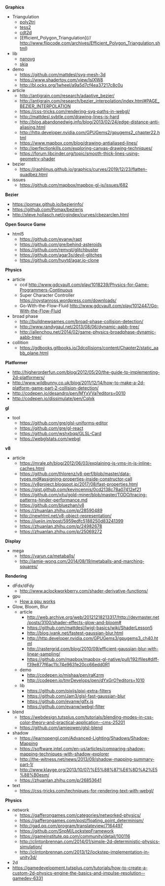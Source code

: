 **Graphics**
 - Triangulation
   - [poly2tri](https://github.com/r3mi/poly2tri.js)
   - [tess2](https://github.com/memononen/tess2.js)
   - [cdt2d](https://github.com/mikolalysenko/cdt2d)
   - [Efficient_Polygon_Triangulation](// http://www.flipcode.com/archives/Efficient_Polygon_Triangulation.shtml)
 - lib
   - [nanovg](https://github.com/memononen/nanovg)
   - [skia](https://fiddle.skia.org)
 - demo
   - https://github.com/mattdesl/svg-mesh-3d
   - https://www.shadertoy.com/view/lslXW8
   - http://bl.ocks.org/1wheel/a9a5d7cf4ea37217c8c0u
 - article
   - http://antigrain.com/research/adaptive_bezier/
   - http://antigrain.com/research/bezier_interpolation/index.html#PAGE_BEZIER_INTERPOLATION
   - https://css-tricks.com/rendering-svg-paths-in-webgl/
   - http://mattdesl.svbtle.com/drawing-lines-is-hard
   - http://blog.abandonedwig.info/blog/2013/02/24/edge-distance-anti-aliasing.html
   - http://http.developer.nvidia.com/GPUGems2/gpugems2_chapter22.html
   - https://www.mapbox.com/blog/drawing-antialiased-lines/
   - http://perfectionkills.com/exploring-canvas-drawing-techniques/
   - https://forum.libcinder.org/topic/smooth-thick-lines-using-geometry-shader
 - bezier
   - https://raphlinus.github.io/graphics/curves/2019/12/23/flatten-quadbez.html
 - issues
   - https://github.com/mapbox/mapbox-gl-js/issues/682 


**Bezier**
 - https://pomax.github.io/bezierinfo/
 - https://github.com/Pomax/bezierjs
 - http://steve.hollasch.net/cgindex/curves/cbezarclen.html

**Open Source Game**
 - html5
   - https://github.com/evanw/rapt 
   - https://github.com/gre/behind-asteroids
   - https://github.com/remvst/glitchbuster
   - https://github.com/agar3s/devil-glitches
   - https://github.com/huytd/agar.io-clone

**Physics**
 - article
   - ccd http://www.gdcvault.com/play/1018239/Physics-for-Game-Programmers-Continuous
   - Super Character Controller https://roystanross.wordpress.com/downloads/
   - Go-With-the-Flow-Fluid http://www.gdcvault.com/play/1012447/Go-With-the-Flow-Fluid
 - broad phase
   - http://buildnewgames.com/broad-phase-collision-detection/
   - http://www.randygaul.net/2013/08/06/dynamic-aabb-tree/
   - http://allenchou.net/2014/02/game-physics-broadphase-dynamic-aabb-tree/
 - collition
   - https://gdbooks.gitbooks.io/3dcollisions/content/Chapter2/static_aabb_plane.html
  
**Platformer**  
  - http://higherorderfun.com/blog/2012/05/20/the-guide-to-implementing-2d-platformers/
  - http://www.wildbunny.co.uk/blog/2011/12/14/how-to-make-a-2d-platform-game-part-2-collision-detection/
  - http://codepen.io/desandro/pen/MYxVVa?editors=0010
  - http://codepen.io/dissimulate/pen/CqIxk

**gl**
 - tool
   - https://github.com/gre/glsl-uniforms-editor
   - https://github.com/gre/gl-react
   - https://github.com/wshxbqq/GLSL-Card
   - https://webglstats.com/webgl

**v8**
 - article
   - https://mrale.ph/blog/2012/06/03/explaining-js-vms-in-js-inline-caches.html
   - https://github.com/thlorenz/v8-perf/blob/master/data-types.md#assigning-properties-inside-constructor-call
   - https://v8project.blogspot.jp/2017/08/fast-properties.html
   - https://gist.github.com/kevincennis/0cd2138c78a07412ef21
   - https://github.com/xitu/gold-miner/blob/master/TODO/tracing-patterns-hinder-performance.md
   - https://github.com/bluezhan/v8
   - https://zhuanlan.zhihu.com/p/28590489
   - http://newhtml.net/v8-object-representation/
   - https://juejin.im/post/5959edfc5188250d83241399
   - https://zhuanlan.zhihu.com/p/24982678
   - https://zhuanlan.zhihu.com/p/25069272
   
  **Display**
   - mega
     - https://varun.ca/metaballs/
     - http://jamie-wong.com/2014/08/19/metaballs-and-marching-squares/

**Rendering**
 - dFdx/dFdy
   - http://www.aclockworkberry.com/shader-derivative-functions/
 - gpu
   - [How a gpu works](http://www.cs.cmu.edu/afs/cs/academic/class/15462-f12/www/lec_slides/462_gpus.pdf)
 - Glow, Bloom, Blur
   - article
     - http://web.archive.org/web/20121218213317/http://devmaster.net/posts/3100/shader-effects-glow-and-bloom#
     - https://github.com/mattdesl/lwjgl-basics/wiki/ShaderLesson5
     - http://blog.ivank.net/fastest-gaussian-blur.html
     - http://http.developer.nvidia.com/GPUGems3/gpugems3_ch40.html
     - http://rastergrid.com/blog/2010/09/efficient-gaussian-blur-with-linear-sampling/
     - https://github.com/mapbox/mapbox-gl-native/pull/192/files#diff-f39e877f6ac11c74e9631e20cc66edd0R1
   - demo
     - http://codepen.io/mishaa/pen/raKzrm
     - http://codepen.io/tmrDevelops/pen/dYxGrO?editors=1010
   - lib
     - https://github.com/pixijs/pixi-extra-filters
     - https://github.com/Jam3/glsl-fast-gaussian-blur
     - https://github.com/evanw/glfx.js
     - https://github.com/evanw/webgl-filter
 - blend
   - https://webdesign.tutsplus.com/tutorials/blending-modes-in-css-color-theory-and-practical-application--cms-25201
   - https://github.com/jamieowen/glsl-blend
 - shadow
   - https://learnopengl.com/Advanced-Lighting/Shadows/Shadow-Mapping
   - https://software.intel.com/en-us/articles/comparing-shadow-mapping-techniques-with-shadow-explorer
   - http://the-witness.net/news/2013/09/shadow-mapping-summary-part-1/
   - http://www.klayge.org/2013/10/07/%E5%88%87%E6%8D%A2%E5%88%B0esm/
   - https://zhuanlan.zhihu.com/p/26853641
 - text
   - https://css-tricks.com/techniques-for-rendering-text-with-webgl/
      
**Physics**
- network
  - https://gafferongames.com/categories/networked-physics/
  - https://gafferongames.com/post/floating_point_determinism/
  - http://gad.qq.com/program/translateview/7164497
  - https://github.com/SnpM/LockstepFramework
  - https://gameinstitute.qq.com/community/detail/100116
  - http://clintonbrennan.com/2014/01/simple-2d-deterministic-physics-simulation/
  - http://clintonbrennan.com/2013/12/lockstep-implementation-in-unity3d/
 - 2d 
  - https://gamedevelopment.tutsplus.com/tutorials/how-to-create-a-custom-2d-physics-engine-the-basics-and-impulse-resolution--gamedev-6331
